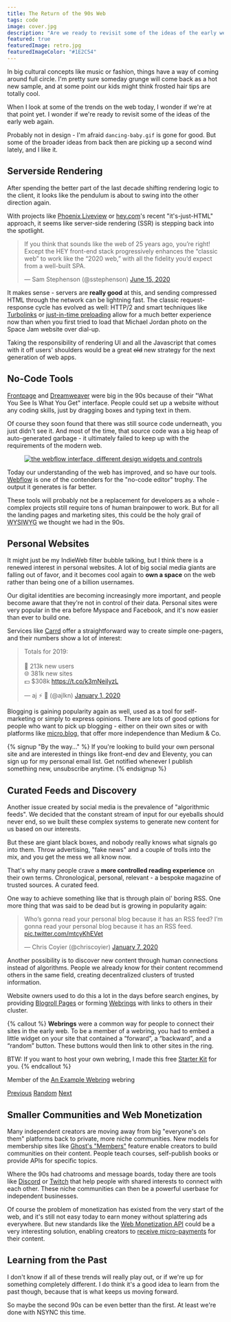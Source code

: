 ```yaml
---
title: The Return of the 90s Web
tags: code
image: cover.jpg
description: "Are we ready to revisit some of the ideas of the early web again? There are trends that suggest we might just have come full circle - and I like it."
featured: true
featuredImage: retro.jpg
featuredImageColor: "#1E2C54"
---
```


<p class="lead">In big cultural concepts like music or fashion, things have a way of coming around full circle.
I'm pretty sure someday grunge will come back as a hot new sample, and at some point our kids might think frosted hair tips are totally cool.</p>

When I look at some of the trends on the web today, I wonder if we're at that point yet. I wonder if we're ready to revisit some of the ideas of the early web again.

Probably not in design - I'm afraid `dancing-baby.gif` is gone for good. But some of the broader ideas from back then are picking up a second wind lately, and I like it.

## Serverside Rendering

After spending the better part of the last decade shifting rendering logic to the client, it looks like the pendulum is about to swing into the other direction again.

With projects like [Phoenix Liveview](https://www.phoenixframework.org/) or [hey.com](https://hey.com/how-it-works/)'s recent "it's-just-HTML" approach, it seems like server-side rendering (SSR) is stepping back into the spotlight. 

<blockquote class="twitter-tweet"><p lang="en" dir="ltr">If you think that sounds like the web of 25 years ago, you’re right! Except the HEY front-end stack progressively enhances the “classic web” to work like the “2020 web,” with all the fidelity you’d expect from a well-built SPA.</p>&mdash; Sam Stephenson (@sstephenson) <a href="https://twitter.com/sstephenson/status/1272608171056680960?ref_src=twsrc%5Etfw">June 15, 2020</a></blockquote>

It makes sense - servers are __really good__ at this, and sending compressed HTML through the network can be lightning fast. The classic request-response cycle has evolved as well: HTTP/2 and smart techniques like [Turbolinks](https://github.com/turbolinks/turbolinks) or [just-in-time preloading](https://instant.page/) allow for a much better experience now than when you first tried to load that Michael Jordan photo on the Space Jam website over dial-up.

Taking the responsibility of rendering UI and all the Javascript that comes with it off users' shoulders would be a great ~~old~~ new strategy for the next generation of web apps.

## No-Code Tools

[Frontpage](https://en.wikipedia.org/wiki/Microsoft_FrontPage) and [Dreamweaver](https://en.wikipedia.org/wiki/Adobe_Dreamweaver) were big in the 90s because of their "What You See Is What You Get" interface. People could set up a website without any coding skills, just by dragging boxes and typing text in them.

Of course they soon found that there was still source code underneath, you just didn't see it. And most of the time, that source code was a big heap of auto-generated garbage - it ultimately failed to keep up with the requirements of the modern web.

<figure class="extend">
    <a href="https://webflow.com" rel="noopener noreferrer" target="_blank">
        <img src="{{ 'webflow.jpg' | media(page) }}" alt="the webflow interface, different design widgets and controls" loading="lazy" />
    </a>
</figure>

Today our understanding of the web has improved, and so have our tools. [Webflow](https://webflow.com/) is one of the contenders for the "no-code editor" trophy. The output it generates is far better.

These tools will probably not be a replacement for developers as a whole - complex projects still require tons of human brainpower to work. But for all the landing pages and marketing sites, this could be the holy grail of <abbr title="What you see is what you get">WYSIWYG</abbr> we thought we had in the 90s.

## Personal Websites

It might just be my IndieWeb filter bubble talking, but I think there is a renewed interest in personal websites. A lot of big social media giants are falling out of favor, and it becomes cool again to __own a space__ on the web rather than being one of a billion usernames.

Our digital identities are becoming increasingly more important, and people become aware that they're not in control of their data. Personal sites were very popular in the era before Myspace and Facebook, and it's now easier than ever to build one.

Services like [Carrd](https://carrd.co/) offer a straightforward way to create simple one-pagers, and their numbers show a lot of interest:

<blockquote class="twitter-tweet"><p lang="en" dir="ltr">Totals for 2019:<br><br>🙋 213k new users<br>🌐 381k new sites<br>💵 $308k <a href="https://t.co/k3mNeiIyzL">https://t.co/k3mNeiIyzL</a></p>&mdash; aj ⚡️ 🍜 (@ajlkn) <a href="https://twitter.com/ajlkn/status/1212418595763998720?ref_src=twsrc%5Etfw">January 1, 2020</a></blockquote>

Blogging is gaining popularity again as well, used as a tool for self-marketing or simply to express opinions. There are lots of good options for people who want to pick up blogging - either on their own sites or with platforms like [micro.blog](http://micro.blog/), that offer more independence than Medium & Co. 

{% signup "By the way..." %}
If you're looking to build your own personal site and are interested in things like front-end dev and Eleventy, you can sign up for my personal email list. Get notified whenever I publish something new, unsubscribe anytime.
{% endsignup %}

## Curated Feeds and Discovery

Another issue created by social media is the prevalence of "algorithmic feeds". We decided that the constant stream of input for our eyeballs should never end, so we built these complex systems to generate new content for us based on our interests. 

But these are giant black boxes, and nobody really knows what signals go into them. Throw advertising, "fake news" and a couple of trolls into the mix, and you get the mess we all know now.

That's why many people crave a __more controlled reading experience__ on their own terms. Chronological, personal, relevant - a bespoke magazine of trusted sources. A curated feed.

One way to achieve something like that is through plain ol' boring RSS. One more thing that was said to be dead but is growing in popularity again:

<blockquote class="twitter-tweet"><p lang="en" dir="ltr">Who’s gonna read your personal blog because it has an RSS feed? I’m gonna read your personal blog because it has an RSS feed. <a href="https://t.co/mtcyKhEVet">pic.twitter.com/mtcyKhEVet</a></p>&mdash; Chris Coyier (@chriscoyier) <a href="https://twitter.com/chriscoyier/status/1214606808125341696?ref_src=twsrc%5Etfw">January 7, 2020</a></blockquote>

Another possibility is to discover new content through human connections instead of algorithms. People we already know for their content recommend others in the same field, creating decentralized clusters of trusted information.

Website owners used to do this a lot in the days before search engines, by providing [Blogroll Pages](/blogroll/) or forming [Webrings](https://en.wikipedia.org/wiki/Webring) with links to others in their cluster.

{% callout %}
__Webrings__ were a common way for people to connect their sites in the early web. To be a member of a webring, you had to embed a little widget on your site that contained a “forward”, a “backward”, and a “random” button. These buttons would then link to other sites in the ring.

BTW: If you want to host your own webring, I made this free [Starter Kit](/blog/webring-kit/) for you.
{% endcallout %}

<webring-banner>
    <p>Member of the <a href="https://webringdemo.netlify.com">An Example Webring</a> webring</p>
    <a href="https://webringdemo.netlify.com/prev">Previous</a>
    <a href="https://webringdemo.netlify.com/random">Random</a>
    <a href="https://webringdemo.netlify.com/next">Next</a>
</webring-banner>
<script async src="https://webringdemo.netlify.com/embed.js" charset="utf-8"></script>

## Smaller Communities and Web Monetization

Many independent creators are moving away from big "everyone's on them" platforms back to private, more niche communities. New models for membership sites like [Ghost's "Members"](https://ghost.org/members/) feature enable creators to build communities on their content. People teach courses, self-publish books or provide APIs for specific topics. 

Where the 90s had chatrooms and message boards, today there are tools like [Discord](https://discord.com/) or [Twitch](https://www.twitch.tv/) that help people with shared interests to connect with each other. These niche communities can then be a powerful userbase for independent businesses.

Of course the problem of monetization has existed from the very start of the web, and it's still not easy today to earn money without splattering ads everywhere. But new standards like the [Web Monetization API](https://webmonetization.org/) could be a very interesting solution, enabling creators to [receive micro-payments](https://coil.com/) for their content. 

## Learning from the Past

I don't know if all of these trends will really play out, or if we're up for something completely different. I do think it's a good idea to learn from the past though, because that is what keeps us moving forward.

So maybe the second 90s can be even better than the first. At least we're done with NSYNC this time.